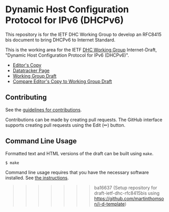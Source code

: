 # Dynamic Host Configuration Protocol for IPv6 (DHCPv6)

This repository is for the IETF DHC Working Group to develop an RFC8415 bis document to bring DHCPv6 to Internet Standard.

This is the working area for the IETF [DHC Working Group](https://datatracker.ietf.org/wg/dhc/documents/) Internet-Draft, "Dynamic Host Configuration Protocol for IPv6 (DHCPv6)".

* [Editor's Copy](https://mcr.github.io/rfc8415bis/#go.draft-ietf-dhc-rfc8415bis.html)
* [Datatracker Page](https://datatracker.ietf.org/doc/draft-ietf-dhc-rfc8415bis)
* [Working Group Draft](https://datatracker.ietf.org/doc/html/draft-ietf-dhc-rfc8415bis)
* [Compare Editor's Copy to Working Group Draft](https://mcr.github.io/rfc8415bis/#go.draft-ietf-dhc-rfc8415bis.diff)


## Contributing

See the
[guidelines for contributions](https://github.com/mcr/rfc8415bis/blob/main/CONTRIBUTING.md).

Contributions can be made by creating pull requests.
The GitHub interface supports creating pull requests using the Edit (✏) button.


## Command Line Usage

Formatted text and HTML versions of the draft can be built using `make`.

```sh
$ make
```

Command line usage requires that you have the necessary software installed.  See
[the instructions](https://github.com/martinthomson/i-d-template/blob/main/doc/SETUP.md).
>>>>>>> ba16637 (Setup repository for draft-ietf-dhc-rfc8415bis using https://github.com/martinthomson/i-d-template)

